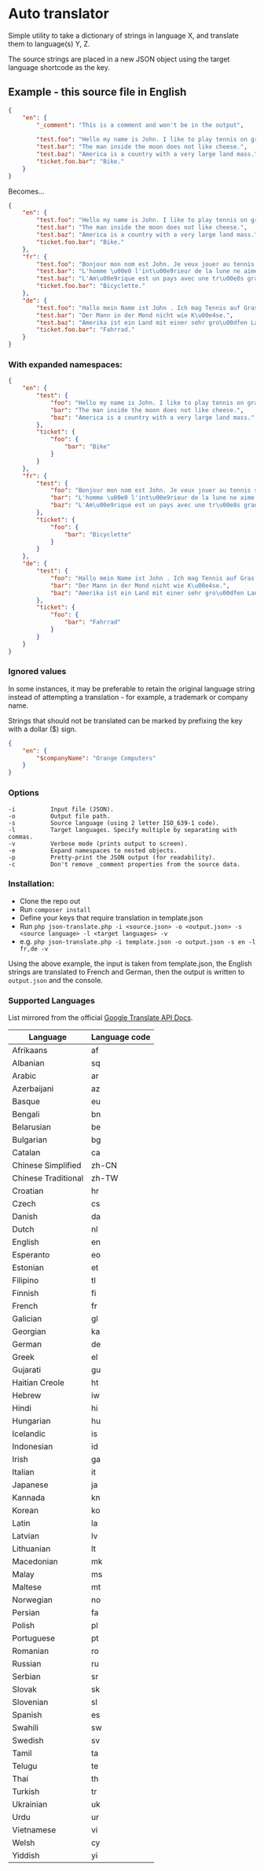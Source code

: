 # Auto translator

Simple utility to take a dictionary of strings in language X, and translate them to language(s) Y, Z.

The source strings are placed in a new JSON object using the target language shortcode as the key.

## Example - this source file in English

```json
{
    "en": {
        "_comment": "This is a comment and won't be in the output",
        
        "test.foo": "Hello my name is John. I like to play tennis on grass.",
        "test.bar": "The man inside the moon does not like cheese.",
        "test.baz": "America is a country with a very large land mass.",
        "ticket.foo.bar": "Bike."
    }
}
```

Becomes...

```json
{
    "en": {
        "test.foo": "Hello my name is John. I like to play tennis on grass.",
        "test.bar": "The man inside the moon does not like cheese.",
        "test.baz": "America is a country with a very large land mass.",
        "ticket.foo.bar": "Bike."
    },
    "fr": {
        "test.foo": "Bonjour mon nom est John. Je veux jouer au tennis sur herbe.",
        "test.bar": "L'homme \u00e0 l'int\u00e9rieur de la lune ne aime pas le fromage .",
        "test.baz": "L'Am\u00e9rique est un pays avec une tr\u00e8s grande masse de terre .",
        "ticket.foo.bar": "Bicyclette."
    },
    "de": {
        "test.foo": "Hallo mein Name ist John . Ich mag Tennis auf Gras zu spielen.",
        "test.bar": "Der Mann in der Mond nicht wie K\u00e4se.",
        "test.baz": "Amerika ist ein Land mit einer sehr gro\u00dfen Landmasse .",
        "ticket.foo.bar": "Fahrrad."
    }
}
```

### With expanded namespaces:

```json
{
    "en": {
        "test": {
            "foo": "Hello my name is John. I like to play tennis on grass.",
            "bar": "The man inside the moon does not like cheese.",
            "baz": "America is a country with a very large land mass."
        },
        "ticket": {
            "foo": {
                "bar": "Bike"
            }
        }
    },
    "fr": {
        "test": {
            "foo": "Bonjour mon nom est John. Je veux jouer au tennis sur herbe.",
            "bar": "L'homme \u00e0 l'int\u00e9rieur de la lune ne aime pas le fromage .",
            "baz": "L'Am\u00e9rique est un pays avec une tr\u00e8s grande masse de terre ."
        },
        "ticket": {
            "foo": {
                "bar": "Bicyclette"
            }
        }
    },
    "de": {
        "test": {
            "foo": "Hallo mein Name ist John . Ich mag Tennis auf Gras zu spielen.",
            "bar": "Der Mann in der Mond nicht wie K\u00e4se.",
            "baz": "Amerika ist ein Land mit einer sehr gro\u00dfen Landmasse ."
        },
        "ticket": {
            "foo": {
                "bar": "Fahrrad"
            }
        }
    }
}
```

### Ignored values

In some instances, it may be preferable to retain the original language string instead of attempting a translation - for example, a trademark or company name. 

Strings that should not be translated can be marked by prefixing the key with a dollar ($) sign.

```json
{   
    "en": {
        "$companyName": "Orange Computers" 
    }
}
```

### Options

```
-i          Input file (JSON).
-o          Output file path.
-s          Source language (using 2 letter ISO_639-1 code).
-l          Target languages. Specify multiple by separating with commas.
-v          Verbose mode (prints output to screen).
-e          Expand namespaces to nested objects.
-p          Pretty-print the JSON output (for readability).
-c          Don't remove _comment properties from the source data.
```

### Installation:

* Clone the repo out
* Run `composer install`
* Define your keys that require translation in template.json
* Run `php json-translate.php -i <source.json> -o <output.json> -s <source language> -l <target languages> -v`
* e.g. `php json-translate.php -i template.json -o output.json -s en -l fr,de -v`

Using the above example, the input is taken from template.json, the English strings are translated to French and German, then the output is written to `output.json` and the console.

### Supported Languages

List mirrored from the official [Google Translate API Docs](https://cloud.google.com/translate/v2/using_rest).

| Language | Language code |
| ------------- | ----------- |
| Afrikaans |af |
| Albanian | sq |
| Arabic | ar |
| Azerbaijani | az |
| Basque | eu |
| Bengali | bn |
| Belarusian | be |
| Bulgarian |bg |
| Catalan | ca |
| Chinese Simplified |  zh-CN |
| Chinese Traditional | zh-TW |
| Croatian | hr |
| Czech |cs |
| Danish | da |
| Dutch |nl |
| English | en |
| Esperanto |eo |
| Estonian | et |
| Filipino | tl |
| Finnish | fi |
| French | fr |
| Galician | gl |
| Georgian | ka |
| German | de |
| Greek |el |
| Gujarati | gu |
| Haitian Creole |  ht |
| Hebrew | iw |
| Hindi |hi |
| Hungarian |hu |
| Icelandic |is |
| Indonesian | id |
| Irish |ga |
| Italian | it |
| Japanese | ja |
| Kannada | kn |
| Korean | ko |
| Latin |la |
| Latvian | lv |
| Lithuanian | lt |
| Macedonian | mk |
| Malay |ms |
| Maltese | mt |
| Norwegian |no |
| Persian | fa |
| Polish | pl |
| Portuguese | pt |
| Romanian | ro |
| Russian | ru |
| Serbian | sr |
| Slovak | sk |
| Slovenian |sl |
| Spanish | es |
| Swahili | sw |
| Swedish | sv |
| Tamil |ta |
| Telugu | te |
| Thai | th |
| Turkish | tr |
| Ukrainian |uk |
| Urdu | ur |
| Vietnamese | vi |
| Welsh |cy |
| Yiddish | yi |


